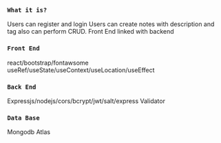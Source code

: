 
### `What it is?`
  Users can register and login
  Users can create notes with description and tag also can perform CRUD.
  Front End linked with backend 
  
### `Front End`
  react/bootstrap/fontawsome
  useRef/useState/useContext/useLocation/useEffect
  
### `Back End`
  Expressjs/nodejs/cors/bcrypt/jwt/salt/express Validator

  
### `Data Base`
  Mongodb Atlas
  

  
  


